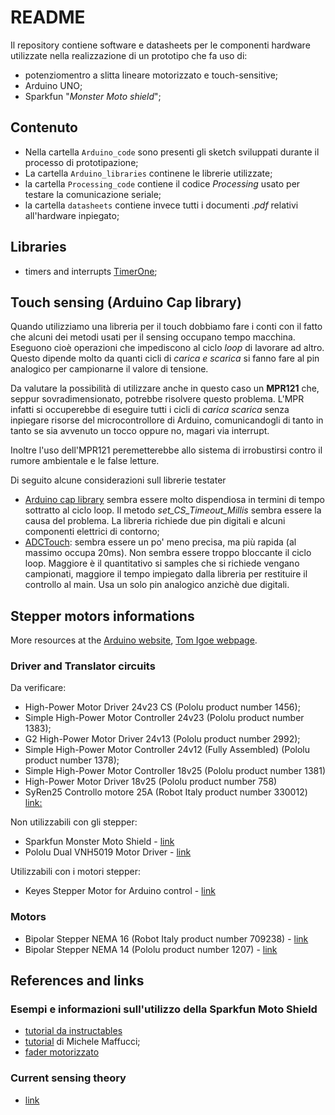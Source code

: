 # README

Il repository contiene software e datasheets per le componenti hardware utilizzate nella realizzazione di un prototipo che fa uso di:
* potenziomentro a slitta lineare motorizzato e touch-sensitive;
* Arduino UNO;
* Sparkfun "_Monster Moto shield_";

## Contenuto

* Nella cartella ```Arduino_code``` sono presenti gli sketch sviluppati durante il processo di prototipazione;
* La cartella ```Arduino_libraries``` continene le librerie utilizzate;
* la cartella ```Processing_code``` contiene il codice _Processing_ usato per testare la comunicazione seriale;
* la cartella ```datasheets``` contiene invece tutti i documenti _.pdf_ relativi all'hardware inpiegato;

## Libraries

* timers and interrupts [TimerOne](https://www.pjrc.com/teensy/td_libs_TimerOne.html);


## Touch sensing (Arduino Cap library)

Quando utilizziamo una libreria per il touch dobbiamo fare i conti con il fatto che alcuni dei metodi usati per il sensing occupano tempo macchina. Eseguono cioè operazioni che impediscono al ciclo _loop_ di lavorare ad altro.
Questo dipende molto da quanti cicli di _carica e scarica_ si fanno fare al pin analogico per campionarne il valore di tensione.

Da valutare la possibilità di utilizzare anche in questo caso un **MPR121** che, seppur sovradimensionato, potrebbe risolvere questo problema. L'MPR infatti si occuperebbe di eseguire tutti i cicli di _carica scarica_ senza inpiegare risorse del microcontrollore di Arduino, comunicandogli di tanto in tanto se sia avvenuto un tocco oppure no, magari via interrupt.

Inoltre l'uso dell'MPR121 peremetterebbe allo sistema di irrobustirsi contro il rumore ambientale e le false letture.

Di seguito alcune considerazioni sull librerie testater

* [Arduino cap library](https://playground.arduino.cc/Main/CapacitiveSensor?from=Main.CapSense) sembra essere molto dispendiosa in termini di tempo sottratto al ciclo loop. Il metodo _set_CS_Timeout_Millis_ sembra essere la causa del problema. La libreria richiede due pin digitali e alcuni componenti elettrici di contorno;
* [ADCTouch](https://github.com/martin2250/ADCTouch): sembra essere un po' meno precisa, ma più rapida (al massimo occupa 20ms). Non sembra essere troppo bloccante il ciclo loop. Maggiore è il quantitativo si samples che si richiede vengano campionati, maggiore il tempo impiegato dalla libreria per restituire il controllo al main. Usa un solo pin analogico anzichè due digitali.

## Stepper motors informations

More resources at the [Arduino website](https://www.arduino.cc/en/Reference/Stepper), [Tom Igoe webpage]().

### Driver and Translator circuits

Da verificare:

* High-Power Motor Driver 24v23 CS (Pololu product number 1456);
* Simple High-Power Motor Controller 24v23 (Pololu product number 1383);
* G2 High-Power Motor Driver 24v13 (Pololu product number 2992);
* Simple High-Power Motor Controller 24v12 (Fully Assembled) (Pololu product number 1378);
* Simple High-Power Motor Controller 18v25 (Pololu product number 1381)
* High-Power Motor Driver 18v25 (Pololu product number 758)
* SyRen25 Controllo motore 25A (Robot Italy product number 330012) [link:](https://www.robot-italy.com/it/syren25-25a-motor-controller.html)

Non utilizzabili con gli stepper:

* Sparkfun Monster Moto Shield - [link](https://www.sparkfun.com/products/10182)
* Pololu Dual VNH5019 Motor Driver - [link](https://www.pololu.com/product/2507)

Utilizzabili con i motori stepper:

* Keyes Stepper Motor for Arduino control - [link](http://en.keyes-robot.com/productshow.aspx?id=217)

### Motors

* Bipolar Stepper NEMA 16 (Robot Italy product number 709238) - [link](https://www.robot-italy.com/it/stepper-motor-with-cable.html)
* Bipolar Stepper NEMA 14 (Pololu product number 1207) - [link](https://www.pololu.com/product/1207)




## References and links

### Esempi e informazioni sull'utilizzo della Sparkfun Moto Shield

* [tutorial da instructables](http://www.instructables.com/id/Monster-Motor-Shield-VNH2SP30/)
* [tutorial](http://www.maffucci.it/2016/03/25/utilizzo-dellarduino-motor-shields-r3/) di Michele Maffucci;
* [fader motorizzato](https://blog.codyhazelwood.me/motorized-faders-and-the-arduino/)

### Current sensing theory
* [link](https://electronics.stackexchange.com/questions/70524/arduino-motor-shield-r3-current-sensing)
